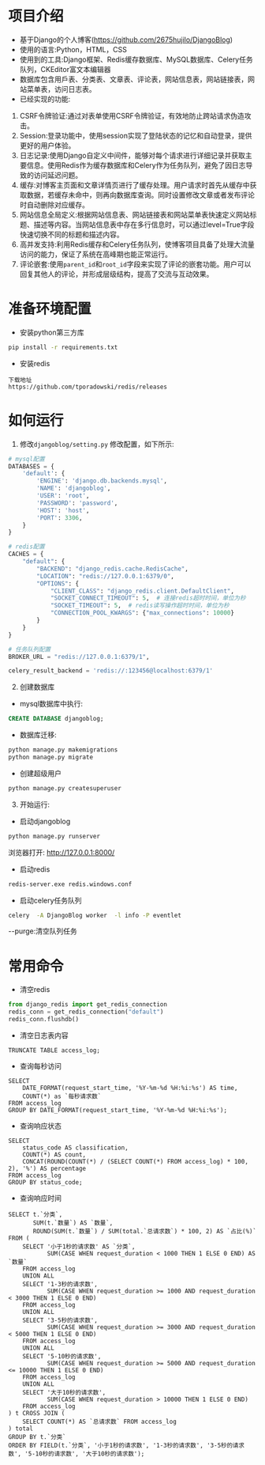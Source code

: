 # 项目介绍

* 基于Django的个人博客(https://github.com/2675hujilo/DjangoBlog)
* 使用的语言:Python，HTML，CSS
* 使用到的工具:Django框架、Redis缓存数据库、MySQL数据库、Celery任务队列，CKEditor富文本编辑器
* 数据库包含用戶表、分类表、文章表、评论表，网站信息表，网站链接表，网站菜单表，访问日志表。 
* 已经实现的功能:
1. CSRF令牌验证:通过对表单使用CSRF令牌验证，有效地防止跨站请求伪造攻击。
2. Session:登录功能中，使用session实现了登陆状态的记忆和自动登录，提供更好的用户体验。
3. 日志记录:使用Django自定义中间件，能够对每个请求进行详细记录并获取主要信息。使用Redis作为缓存数据库和Celery作为任务队列，避免了因日志导致的访问延迟问题。
4. 缓存:对博客主页面和文章详情页进行了缓存处理。用户请求时首先从缓存中获取数据，若缓存未命中，则再向数据库查询。同时设置修改文章或者发布评论时自动删除对应缓存。
5. 网站信息全局定义:根据网站信息表、网站链接表和网站菜单表快速定义网站标题、描述等内容。当网站信息表中存在多行信息时，可以通过level=True字段快速切换不同的标题和描述内容。
6. 高并发支持:利用Redis缓存和Celery任务队列，使博客项目具备了处理大流量访问的能力，保证了系统在高峰期也能正常运行。
7. 评论嵌套:使用`parent_id`和`root_id`字段来实现了评论的嵌套功能。用户可以回复其他人的评论，并形成层级结构，提高了交流与互动效果。
 
# 准备环境配置

* 安装python第三方库
```bash
pip install -r requirements.txt
```

* 安装redis
```
下载地址
https://github.com/tporadowski/redis/releases
```

# 如何运行

1. 修改`djangoblog/setting.py` 修改配置，如下所示:

```python
# mysql配置
DATABASES = {
    'default': {
        'ENGINE': 'django.db.backends.mysql',
        'NAME': 'djangoblog',
        'USER': 'root',
        'PASSWORD': 'password',
        'HOST': 'host',
        'PORT': 3306,
    }
}

# redis配置
CACHES = {
    "default": {
        "BACKEND": "django_redis.cache.RedisCache",
        "LOCATION": "redis://127.0.0.1:6379/0",
        "OPTIONS": {
            "CLIENT_CLASS": "django_redis.client.DefaultClient",
            "SOCKET_CONNECT_TIMEOUT": 5,  # 连接redis超时时间，单位为秒
            "SOCKET_TIMEOUT": 5,  # redis读写操作超时时间，单位为秒
            "CONNECTION_POOL_KWARGS": {"max_connections": 10000}
        }
    }
}

# 任务队列配置
BROKER_URL = "redis://127.0.0.1:6379/1",

celery_result_backend = 'redis://:123456@localhost:6379/1'
```

2. 创建数据库

* mysql数据库中执行:

```sql
CREATE DATABASE djangoblog;
```

* 数据库迁移:

```bash
python manage.py makemigrations
python manage.py migrate
```

* 创建超级用户

```bash
python manage.py createsuperuser
```

3. 开始运行:

* 启动djangoblog

```bash
python manage.py runserver
```

浏览器打开: http://127.0.0.1:8000/
* 启动redis

```bash
redis-server.exe redis.windows.conf
```

* 启动celery任务队列

```bash
celery  -A DjangoBlog worker  -l info -P eventlet
```

--purge:清空队列任务

# 常用命令

* 清空redis

```python
from django_redis import get_redis_connection
redis_conn = get_redis_connection("default")
redis_conn.flushdb()
```

* 清空日志表内容

```mysql
TRUNCATE TABLE access_log;
```

* 查询每秒访问

```mysql
SELECT 
    DATE_FORMAT(request_start_time, '%Y-%m-%d %H:%i:%s') AS time,
    COUNT(*) as `每秒请求数`
FROM access_log
GROUP BY DATE_FORMAT(request_start_time, '%Y-%m-%d %H:%i:%s');
```

* 查询响应状态

```mysql
SELECT 
    status_code AS classification, 
    COUNT(*) AS count, 
    CONCAT(ROUND(COUNT(*) / (SELECT COUNT(*) FROM access_log) * 100, 2), '%') AS percentage
FROM access_log
GROUP BY status_code; 
```

* 查询响应时间

```mysql
SELECT t.`分类`,
       SUM(t.`数量`) AS `数量`,
       ROUND(SUM(t.`数量`) / SUM(total.`总请求数`) * 100, 2) AS `占比(%)`
FROM (
    SELECT '小于1秒的请求数' AS `分类`, 
           SUM(CASE WHEN request_duration < 1000 THEN 1 ELSE 0 END) AS `数量`
    FROM access_log
    UNION ALL
    SELECT '1-3秒的请求数', 
           SUM(CASE WHEN request_duration >= 1000 AND request_duration < 3000 THEN 1 ELSE 0 END)
    FROM access_log
    UNION ALL
    SELECT '3-5秒的请求数', 
           SUM(CASE WHEN request_duration >= 3000 AND request_duration < 5000 THEN 1 ELSE 0 END)
    FROM access_log
    UNION ALL
    SELECT '5-10秒的请求数', 
           SUM(CASE WHEN request_duration >= 5000 AND request_duration <= 10000 THEN 1 ELSE 0 END)
    FROM access_log
    UNION ALL
    SELECT '大于10秒的请求数', 
           SUM(CASE WHEN request_duration > 10000 THEN 1 ELSE 0 END)
    FROM access_log
) t CROSS JOIN (
    SELECT COUNT(*) AS `总请求数` FROM access_log
) total
GROUP BY t.`分类`
ORDER BY FIELD(t.`分类`, '小于1秒的请求数', '1-3秒的请求数', '3-5秒的请求数', '5-10秒的请求数', '大于10秒的请求数');
```
